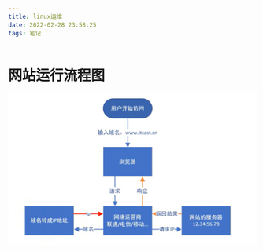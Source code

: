 ```yaml
---
title: linux运维
date: 2022-02-28 23:58:25
tags: 笔记
---
```


# 网站运行流程图

![网站运行流程图](linux%E8%BF%90%E7%BB%B4/image-20220301000501337.png)

